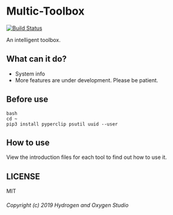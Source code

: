# Multic-Toolbox

[![Build Status](https://www.travis-ci.org/Hydrogen-and-Oxygen-Studio/Multic-Toolbox.svg?branch=master)](https://www.travis-ci.org/Hydrogen-and-Oxygen-Studio/Multic-Toolbox)

An intelligent toolbox.

## What can it do?

- System info
- More features are under development. Please be patient.

## Before use

```
bash
cd ~
pip3 install pyperclip psutil uuid --user
```

## How to use

View the introduction files for each tool to find out how to use it.

## LICENSE

MIT

###### Copyright (c) 2019 Hydrogen and Oxygen Studio
